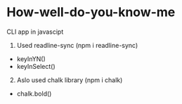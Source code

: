 # How-well-do-you-know-me
 CLI app in javascipt
 
 1. Used readline-sync (npm i readline-sync) 
  - keyInYN()
  - keyInSelect()
  
 2. Aslo used chalk library (npm i chalk)
  - chalk.bold()
